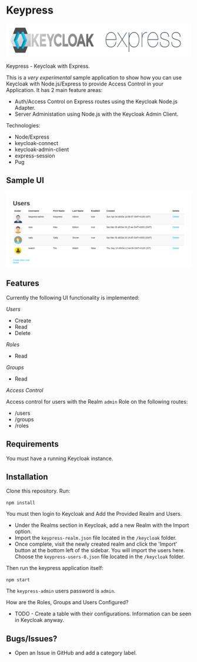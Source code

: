 # Keypress

<img src="images/keycloak.png" width="250" height="90" />
<img src="images/express.png" width="250" height="90" />

Keypress - Keycloak with Express.

This is a *very experimental* sample application to show how you can use Keycloak with Node.js/Express to provide Access Control in your Application. It has 2 main feature areas:

* Auth/Access Control on Express routes using the Keycloak Node.js Adapter.
* Server Administation using Node.js with the Keycloak Admin Client.

Technologies:
* Node/Express
* keycloak-connect
* keycloak-admin-client
* express-session
* Pug

## Sample UI

![alt text](images/keypress-users.png)

## Features
Currently the following UI functionality is implemented:

*Users*
* Create
* Read
* Delete

*Roles*
* Read

*Groups*
* Read

*Access Control*

Access control for users with the Realm `admin` Role on the following routes:
* /users
* /groups
* /roles

## Requirements

You must have a running Keycloak instance.

## Installation

Clone this repository. Run:

`npm install`

You must then login to Keycloak and Add the Provided Realm and Users.

* Under the Realms section in Keycloak, add a new Realm with the Import option.
* Import the `keypress-realm.json` file located in the `/keycloak` folder.
* Once complete, visit the newly created realm and click the 'Import' button at the bottom left of the sidebar. You will import the users here. Choose the `keypress-users-0.json` file located in the `/keycloak` folder.

Then run the keypress application itself:

`npm start`

The `keypress-admin` users password is `admin`.

How are the Roles, Groups and Users Configured?
* TODO - Create a table with their configurations. Information can be seen in Keycloak anyway.

## Bugs/Issues?
* Open an Issue in GitHub and add a category label.

